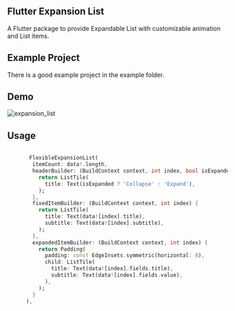 ## Flutter Expansion List
A Flutter package to provide Expandable List with customizable animation
and List items.

## Example Project

There is a good example project in the example folder. 

## Demo

![expansion_list](https://user-images.githubusercontent.com/13411466/147857567-5b6a1f3f-09a5-4e66-9a56-9394e24083b1.gif)

## Usage

```dart

       FlexibleExpansionList(
        itemCount: data!.length,
        headerBuilder: (BuildContext context, int index, bool isExpanded) {
          return ListTile(
            title: Text(isExpanded ? 'Collapse' : 'Expand'),
          );
        },
        fixedItemBuilder: (BuildContext context, int index) {
          return ListTile(
            title: Text(data![index].title),
            subtitle: Text(data![index].subtitle),
          );
        },
        expandedItemBuilder: (BuildContext context, int index) {
          return Padding(
            padding: const EdgeInsets.symmetric(horizontal: 8),
            child: ListTile(
              title: Text(data![index].fields.title),
              subtitle: Text(data![index].fields.value),
            ),
          );
        }
      ),
```
